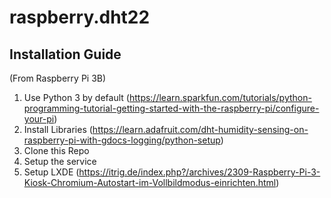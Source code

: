 # raspberry.dht22

## Installation Guide

(From Raspberry Pi 3B) 
1. Use Python 3 by default (https://learn.sparkfun.com/tutorials/python-programming-tutorial-getting-started-with-the-raspberry-pi/configure-your-pi)
2. Install Libraries (https://learn.adafruit.com/dht-humidity-sensing-on-raspberry-pi-with-gdocs-logging/python-setup)
3. Clone this Repo
4. Setup the service
5. Setup LXDE (https://itrig.de/index.php?/archives/2309-Raspberry-Pi-3-Kiosk-Chromium-Autostart-im-Vollbildmodus-einrichten.html) 

  
